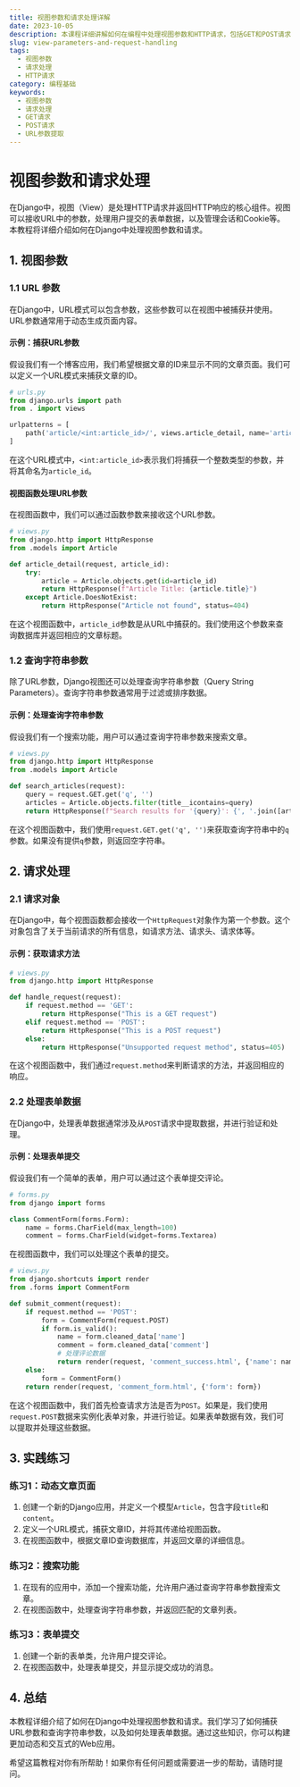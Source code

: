 ```yaml
---
title: 视图参数和请求处理详解
date: 2023-10-05
description: 本课程详细讲解如何在编程中处理视图参数和HTTP请求，包括GET和POST请求的处理方法，以及如何从URL中提取参数。
slug: view-parameters-and-request-handling
tags:
  - 视图参数
  - 请求处理
  - HTTP请求
category: 编程基础
keywords:
  - 视图参数
  - 请求处理
  - GET请求
  - POST请求
  - URL参数提取
---
```


# 视图参数和请求处理

在Django中，视图（View）是处理HTTP请求并返回HTTP响应的核心组件。视图可以接收URL中的参数，处理用户提交的表单数据，以及管理会话和Cookie等。本教程将详细介绍如何在Django中处理视图参数和请求。

## 1. 视图参数

### 1.1 URL 参数

在Django中，URL模式可以包含参数，这些参数可以在视图中被捕获并使用。URL参数通常用于动态生成页面内容。

#### 示例：捕获URL参数

假设我们有一个博客应用，我们希望根据文章的ID来显示不同的文章页面。我们可以定义一个URL模式来捕获文章的ID。

```python
# urls.py
from django.urls import path
from . import views

urlpatterns = [
    path('article/<int:article_id>/', views.article_detail, name='article_detail'),
]
```

在这个URL模式中，`<int:article_id>`表示我们将捕获一个整数类型的参数，并将其命名为`article_id`。

#### 视图函数处理URL参数

在视图函数中，我们可以通过函数参数来接收这个URL参数。

```python
# views.py
from django.http import HttpResponse
from .models import Article

def article_detail(request, article_id):
    try:
        article = Article.objects.get(id=article_id)
        return HttpResponse(f"Article Title: {article.title}")
    except Article.DoesNotExist:
        return HttpResponse("Article not found", status=404)
```

在这个视图函数中，`article_id`参数是从URL中捕获的。我们使用这个参数来查询数据库并返回相应的文章标题。

### 1.2 查询字符串参数

除了URL参数，Django视图还可以处理查询字符串参数（Query String Parameters）。查询字符串参数通常用于过滤或排序数据。

#### 示例：处理查询字符串参数

假设我们有一个搜索功能，用户可以通过查询字符串参数来搜索文章。

```python
# views.py
from django.http import HttpResponse
from .models import Article

def search_articles(request):
    query = request.GET.get('q', '')
    articles = Article.objects.filter(title__icontains=query)
    return HttpResponse(f"Search results for '{query}': {', '.join([article.title for article in articles])}")
```

在这个视图函数中，我们使用`request.GET.get('q', '')`来获取查询字符串中的`q`参数。如果没有提供`q`参数，则返回空字符串。

## 2. 请求处理

### 2.1 请求对象

在Django中，每个视图函数都会接收一个`HttpRequest`对象作为第一个参数。这个对象包含了关于当前请求的所有信息，如请求方法、请求头、请求体等。

#### 示例：获取请求方法

```python
# views.py
from django.http import HttpResponse

def handle_request(request):
    if request.method == 'GET':
        return HttpResponse("This is a GET request")
    elif request.method == 'POST':
        return HttpResponse("This is a POST request")
    else:
        return HttpResponse("Unsupported request method", status=405)
```

在这个视图函数中，我们通过`request.method`来判断请求的方法，并返回相应的响应。

### 2.2 处理表单数据

在Django中，处理表单数据通常涉及从`POST`请求中提取数据，并进行验证和处理。

#### 示例：处理表单提交

假设我们有一个简单的表单，用户可以通过这个表单提交评论。

```python
# forms.py
from django import forms

class CommentForm(forms.Form):
    name = forms.CharField(max_length=100)
    comment = forms.CharField(widget=forms.Textarea)
```

在视图函数中，我们可以处理这个表单的提交。

```python
# views.py
from django.shortcuts import render
from .forms import CommentForm

def submit_comment(request):
    if request.method == 'POST':
        form = CommentForm(request.POST)
        if form.is_valid():
            name = form.cleaned_data['name']
            comment = form.cleaned_data['comment']
            # 处理评论数据
            return render(request, 'comment_success.html', {'name': name, 'comment': comment})
    else:
        form = CommentForm()
    return render(request, 'comment_form.html', {'form': form})
```

在这个视图函数中，我们首先检查请求方法是否为`POST`。如果是，我们使用`request.POST`数据来实例化表单对象，并进行验证。如果表单数据有效，我们可以提取并处理这些数据。

## 3. 实践练习

### 练习1：动态文章页面

1. 创建一个新的Django应用，并定义一个模型`Article`，包含字段`title`和`content`。
2. 定义一个URL模式，捕获文章ID，并将其传递给视图函数。
3. 在视图函数中，根据文章ID查询数据库，并返回文章的详细信息。

### 练习2：搜索功能

1. 在现有的应用中，添加一个搜索功能，允许用户通过查询字符串参数搜索文章。
2. 在视图函数中，处理查询字符串参数，并返回匹配的文章列表。

### 练习3：表单提交

1. 创建一个新的表单类，允许用户提交评论。
2. 在视图函数中，处理表单提交，并显示提交成功的消息。

## 4. 总结

本教程详细介绍了如何在Django中处理视图参数和请求。我们学习了如何捕获URL参数和查询字符串参数，以及如何处理表单数据。通过这些知识，你可以构建更加动态和交互式的Web应用。

希望这篇教程对你有所帮助！如果你有任何问题或需要进一步的帮助，请随时提问。